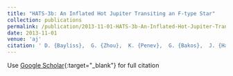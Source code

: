 ```yaml
---
title: "HATS-3b: An Inflated Hot Jupiter Transiting an F-type Star"
collection: publications
permalink: /publication/2013-11-01-HATS-3b-An-Inflated-Hot-Jupiter-Transiting-an-F-type-Star
date: 2013-11-01
venue: 'aj'
citation: ' D. {Bayliss},  G. {Zhou},  K. {Penev},  G. {Bakos},  J. {Hartman},  A. {Jord{\&apos;a}n},  L. {Mancini},  M. {Mohler-Fischer},  V. {Suc},  M. {Rabus},  B. {B{\&apos;e}ky},  Z. {Csubry},  L. {Buchhave},  T. {Henning},  N. {Nikolov},  B. {Cs{\&apos;a}k},  R. {Brahm},  N. {Espinoza},  R. {Noyes},  B. {Schmidt},  P. {Conroy},  D. {Wright},  C. {Tinney},  B. {Addison},  P. {Sackett},  D. {Sasselov},  J. {L{\&apos;a}z{\&apos;a}r},  I. {Papp},  P. {S{\&apos;a}ri}, &quot;HATS-3b: An Inflated Hot Jupiter Transiting an F-type Star.&quot; aj, 2013.'
---
```

Use [Google Scholar](https://scholar.google.com/scholar?q=HATS+3b:+An+Inflated+Hot+Jupiter+Transiting+an+F+type+Star){:target="_blank"} for full citation